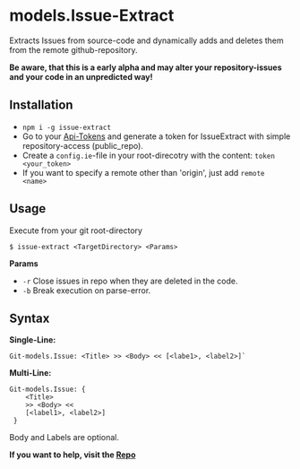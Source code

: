 # models.Issue-Extract

Extracts Issues from source-code and dynamically adds and deletes them from the remote github-repository.

**Be aware, that this is a early alpha and may alter your repository-issues and your code in an unpredicted way!**

## Installation
+ `npm i -g issue-extract`
+ Go to your [Api-Tokens](https://github.com/settings/tokens) and generate a token for IssueExtract with simple repository-access (public_repo).
+ Create a `config.ie`-file in your root-direcotry with the content: `token <your_token>`
+ If you want to specify a remote other than 'origin', just add `remote <name>`

## Usage
Execute from your git root-directory

```
$ issue-extract <TargetDirectory> <Params>
```

**Params**
+ `-r` Close issues in repo when they are deleted in the code.
+ `-b` Break execution on parse-error.

## Syntax
**Single-Line:**
```
Git-models.Issue: <Title> >> <Body> << [<labe1>, <label2>]`
```

**Multi-Line:**
```
Git-models.Issue: {
	<Title>
	>> <Body> << 
	[<label1>, <label2>]
 }
```

Body and Labels are optional.

**If you want to help, visit the [Repo](https://github.com/Agreon/IssueExtract)**
